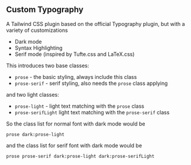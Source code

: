 ## Custom Typography

A Tailwind CSS plugin based on the official Typography plugin, but with a variety of customizations

- Dark mode
- Syntax Highlighting
- Serif mode (inspired by Tufte.css and LaTeX.css)

This introduces two base classes:

- `prose` - the basic styling, always include this class
- `prose-serif` - serif styling, also needs the `prose` class applying

and two light classes:

- `prose-light` - light text matching with the `prose` class
- `prose-serifLight` light text matching with the `prose-serif` class

So the class list for normal font with dark mode would be

```
prose dark:prose-light
```

and the class list for serif font with dark mode would be

```
prose prose-serif dark:prose-light dark:prose-serifLight
```
